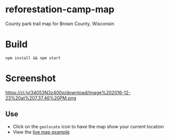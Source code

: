 # reforestation-camp-map
County park trail map for Brown County, Wisconsin 

# Build

`npm install && npm start`

# Screenshot

https://cl.ly/34053N3z400q/download/Image%202016-12-23%20at%207.37.46%20PM.png

## Use

* Click on the `geolocate` icon to have the map show your current location
* View the [live map example](https://bl.ocks.org/ryanbaumann/raw/8fee54a62b06b872ca7ac39e1f63ddc6/#13.75/44.6663/-88.0839)

